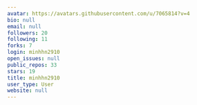 ```yaml
---
avatar: https://avatars.githubusercontent.com/u/7065814?v=4
bio: null
email: null
followers: 20
following: 11
forks: 7
login: minhhn2910
open_issues: null
public_repos: 33
stars: 19
title: minhhn2910
user_type: User
website: null
---
```

